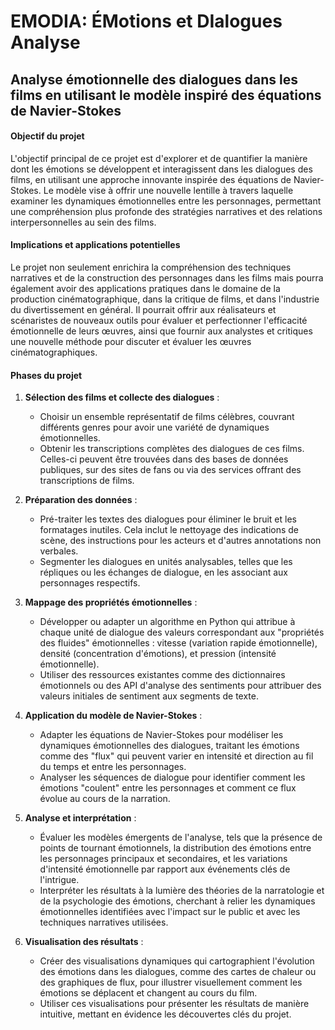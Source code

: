 # EMODIA: ÉMotions et DIalogues Analyse
## Analyse émotionnelle des dialogues dans les films en utilisant le modèle inspiré des équations de Navier-Stokes

#### Objectif du projet
L'objectif principal de ce projet est d'explorer et de quantifier la manière dont les émotions se développent et interagissent dans les dialogues des films, en utilisant une approche innovante inspirée des équations de Navier-Stokes. Le modèle vise à offrir une nouvelle lentille à travers laquelle examiner les dynamiques émotionnelles entre les personnages, permettant une compréhension plus profonde des stratégies narratives et des relations interpersonnelles au sein des films.

#### Implications et applications potentielles
Le projet non seulement enrichira la compréhension des techniques narratives et de la construction des personnages dans les films mais pourra également avoir des applications pratiques dans le domaine de la production cinématographique, dans la critique de films, et dans l'industrie du divertissement en général. Il pourrait offrir aux réalisateurs et scénaristes de nouveaux outils pour évaluer et perfectionner l'efficacité émotionnelle de leurs œuvres, ainsi que fournir aux analystes et critiques une nouvelle méthode pour discuter et évaluer les œuvres cinématographiques.

#### Phases du projet

1. **Sélection des films et collecte des dialogues** :
   - Choisir un ensemble représentatif de films célèbres, couvrant différents genres pour avoir une variété de dynamiques émotionnelles.
   - Obtenir les transcriptions complètes des dialogues de ces films. Celles-ci peuvent être trouvées dans des bases de données publiques, sur des sites de fans ou via des services offrant des transcriptions de films.

2. **Préparation des données** :
   - Pré-traiter les textes des dialogues pour éliminer le bruit et les formatages inutiles. Cela inclut le nettoyage des indications de scène, des instructions pour les acteurs et d'autres annotations non verbales.
   - Segmenter les dialogues en unités analysables, telles que les répliques ou les échanges de dialogue, en les associant aux personnages respectifs.

3. **Mappage des propriétés émotionnelles** :
   - Développer ou adapter un algorithme en Python qui attribue à chaque unité de dialogue des valeurs correspondant aux "propriétés des fluides" émotionnelles : vitesse (variation rapide émotionnelle), densité (concentration d'émotions), et pression (intensité émotionnelle).
   - Utiliser des ressources existantes comme des dictionnaires émotionnels ou des API d'analyse des sentiments pour attribuer des valeurs initiales de sentiment aux segments de texte.

4. **Application du modèle de Navier-Stokes** :
   - Adapter les équations de Navier-Stokes pour modéliser les dynamiques émotionnelles des dialogues, traitant les émotions comme des "flux" qui peuvent varier en intensité et direction au fil du temps et entre les personnages.
   - Analyser les séquences de dialogue pour identifier comment les émotions "coulent" entre les personnages et comment ce flux évolue au cours de la narration.

5. **Analyse et interprétation** :
   - Évaluer les modèles émergents de l'analyse, tels que la présence de points de tournant émotionnels, la distribution des émotions entre les personnages principaux et secondaires, et les variations d'intensité émotionnelle par rapport aux événements clés de l'intrigue.
   - Interpréter les résultats à la lumière des théories de la narratologie et de la psychologie des émotions, cherchant à relier les dynamiques émotionnelles identifiées avec l'impact sur le public et avec les techniques narratives utilisées.

6. **Visualisation des résultats** :
   - Créer des visualisations dynamiques qui cartographient l'évolution des émotions dans les dialogues, comme des cartes de chaleur ou des graphiques de flux, pour illustrer visuellement comment les émotions se déplacent et changent au cours du film.
   - Utiliser ces visualisations pour présenter les résultats de manière intuitive, mettant en évidence les découvertes clés du projet.

